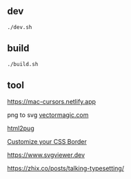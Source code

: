 ## dev

`./dev.sh`

## build

`./build.sh`

## tool

https://mac-cursors.netlify.app

png to svg [vectormagic.com](https://vectormagic.com)

[html2pug](https://html2jade.org)

[Customize your CSS Border](https://kovart.github.io/dashed-border-generator)

https://www.svgviewer.dev

https://zhix.co/posts/talking-typesetting/
